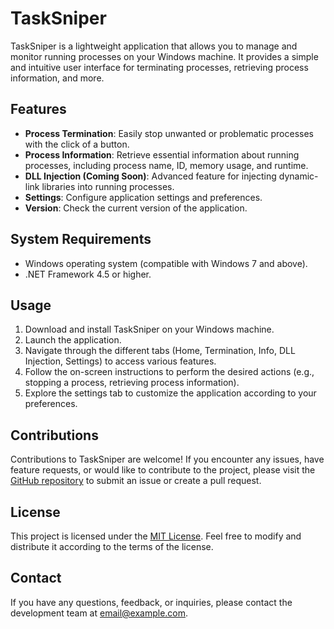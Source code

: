 # TaskSniper

TaskSniper is a lightweight application that allows you to manage and monitor running processes on your Windows machine. It provides a simple and intuitive user interface for terminating processes, retrieving process information, and more.

## Features

- **Process Termination**: Easily stop unwanted or problematic processes with the click of a button.
- **Process Information**: Retrieve essential information about running processes, including process name, ID, memory usage, and runtime.
- **DLL Injection (Coming Soon)**: Advanced feature for injecting dynamic-link libraries into running processes.
- **Settings**: Configure application settings and preferences.
- **Version**: Check the current version of the application.

## System Requirements

- Windows operating system (compatible with Windows 7 and above).
- .NET Framework 4.5 or higher.

## Usage

1. Download and install TaskSniper on your Windows machine.
2. Launch the application.
3. Navigate through the different tabs (Home, Termination, Info, DLL Injection, Settings) to access various features.
4. Follow the on-screen instructions to perform the desired actions (e.g., stopping a process, retrieving process information).
5. Explore the settings tab to customize the application according to your preferences.

## Contributions

Contributions to TaskSniper are welcome! If you encounter any issues, have feature requests, or would like to contribute to the project, please visit the [GitHub repository](https://github.com/your/repository) to submit an issue or create a pull request.

## License

This project is licensed under the [MIT License](LICENSE). Feel free to modify and distribute it according to the terms of the license.

## Contact

If you have any questions, feedback, or inquiries, please contact the development team at [email@example.com](mailto:email@example.com).

